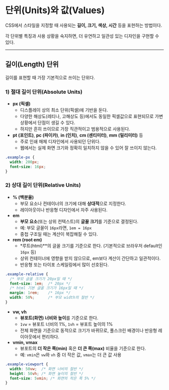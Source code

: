 # 단위(Units)와 값(Values)

CSS에서 스타일을 지정할 때 사용되는 **길이, 크기, 색상, 시간** 등을 표현하는 방법이다.

각 단위별 특징과 사용 상황을 숙지하면, 더 유연하고 일관성 있는 디자인을 구현할 수 있다.

---

## 길이(Length) 단위

길이를 표현할 때 가장 기본적으로 쓰이는 단위다.

### 1) 절대 길이 단위(Absolute Units)

- **px (픽셀)**
    - 디스플레이 상의 최소 단위(픽셀)에 기반을 둔다.
    - 다양한 해상도(레티나, 고해상도 등)에서도 동일한 픽셀값으로 표현되므로 가변 상황에서 단점이 생길 수 있다.
    - 하지만 흔히 쓰이므로 가장 직관적이고 범용적으로 사용된다.
- **pt (포인트)**, **pc (파이카)**, **in (인치)**, **cm (센티미터)**, **mm (밀리미터)** 등
    - 주로 인쇄 매체 디자인에서 사용되던 단위다.
    - 웹에서는 실제 화면 크기와 정확히 일치하지 않을 수 있어 잘 쓰이지 않는다.

```css
.example-px {
  width: 200px;
  font-size: 16px;
}
```

### 2) 상대 길이 단위(Relative Units)

- **% (백분율)**
    - 부모 요소나 컨테이너의 크기에 대해 **상대적**으로 지정한다.
    - 레이아웃이나 반응형 디자인에서 자주 사용된다.
- **em**
    - **부모 요소**(또는 상위 컨텍스트)의 **글꼴 크기**를 기준으로 결정된다.
    - 예: 부모 글꼴이 `16px`라면, `1em = 16px`
    - 중첩 구조일 때는 계산이 복잡해질 수 있다.
- **rem (root em)**
    - *루트(html)**의 글꼴 크기를 기준으로 한다. (기본적으로 브라우저 default인 `16px` 등)
    - 상위 컨테이너에 영향을 받지 않으므로, em보다 계산이 간단하고 일관적이다.
    - 반응형 또는 타이포 스케일링에서 많이 선호된다.

```css
.example-relative {
  /* 부모 글꼴 크기가 20px일 때 */
  font-size: 1em;  /* 20px */
  /* html 기본 글꼴 크기가 16px일 때 */
  margin: 1rem;    /* 16px */
  width: 50%;      /* 부모 width의 절반 */
}
```

- **vw, vh**
    - **뷰포트(화면) 너비와 높이**를 기준으로 한다.
    - `1vw` = 뷰포트 너비의 1%, `1vh` = 뷰포트 높이의 1%
    - 전체 화면을 기준으로 동적으로 크기가 바뀌므로, 풀스크린 배경이나 반응형 레이아웃에서 편리하다.
- **vmin, vmax**
    - 뷰포트의 **더 작은 쪽(min)** 혹은 **더 큰 쪽(max)** 비율을 기준으로 한다.
    - 예: `vmin`은 `vw`와 `vh` 중 더 작은 값, `vmax`는 더 큰 값 사용

```css
.example-viewport {
  width: 50vw;  /* 화면 너비의 절반 */
  height: 50vh; /* 화면 높이의 절반 */
  font-size: 5vmin; /* 화면의 작은 쪽 5% */
}
```